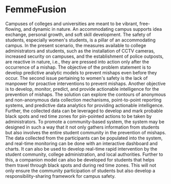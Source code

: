 # FemmeFusion
Campuses of colleges and universities are meant to be vibrant, free-flowing, and dynamic in nature.
An accommodating campus supports idea exchange, personal growth, and soft skill development. 
The safety of students, especially women's students, is a pillar of an accommodating campus. 
In the present scenario, the measures available to college administrators and students, such as the installation of CCTV cameras, increased security on campuses, and the establishment of police outposts, are reactive in nature, i.e., they are pressed into action only after the occurrence of a mishap. 
The objective of the problem statement is to develop predictive analytic models to prevent mishaps even before they occur. 
The second issue pertaining to women's safety is the lack of manpower for proactive interventions to prevent mishaps. 
Another objective is to develop, monitor, predict, and provide actionable intelligence for the prevention of mishaps.
The solution can explore the contours of anonymous and non-anonymous data collection mechanisms, point-to-point reporting systems, and predictive data analytics for providing actionable intelligence.
Further, the collected data can be leveraged to develop and mark probable black spots and red time zones for pin-pointed actions to be taken by administrators. 
To promote a community-based system, the system may be designed in such a way that it not only gathers information from students but also involves the entire student community in the prevention of mishaps. 
The data collected from the participants can be populated into the system, and real-time monitoring can be done with an interactive dashboard and charts. 
It can also be used to develop real-time rapid intervention by the student community, college administration, and local authorities.
Further to this, a companion model can also be developed for students that helps them travel through black spots and during red time zones.
This will not only ensure the community participation of students but also develop a responsibility-sharing framework for campus safety.
